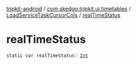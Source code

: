 [tripkit-android](../../index.md) / [com.skedgo.tripkit.ui.timetables](../index.md) / [LoadServiceTaskCursorCols](index.md) / [realTimeStatus](./real-time-status.md)

# realTimeStatus

`static var realTimeStatus: `[`Int`](https://kotlinlang.org/api/latest/jvm/stdlib/kotlin/-int/index.html)